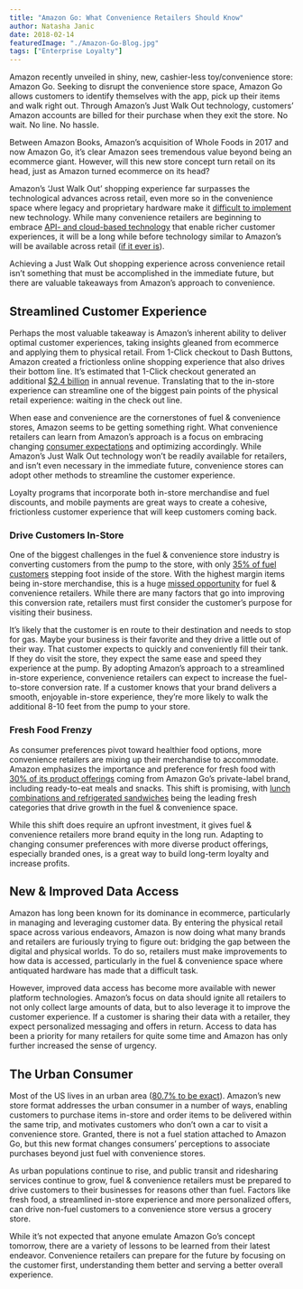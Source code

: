 ```yaml
---
title: "Amazon Go: What Convenience Retailers Should Know"
author: Natasha Janic
date: 2018-02-14
featuredImage: "./Amazon-Go-Blog.jpg"
tags: ["Enterprise Loyalty"]
---
```


Amazon recently unveiled in shiny, new, cashier-less toy/convenience store: Amazon Go. Seeking to disrupt the convenience store space, Amazon Go allows customers to identify themselves with the app, pick up their items and walk right out. Through Amazon’s Just Walk Out technology, customers’ Amazon accounts are billed for their purchase when they exit the store. No wait. No line. No hassle.

Between Amazon Books, Amazon’s acquisition of Whole Foods in 2017 and now Amazon Go,  it’s clear Amazon sees tremendous value beyond being an ecommerce giant. However, will this new store concept turn retail on its head, just as Amazon turned ecommerce on its head?

Amazon’s ‘Just Walk Out’ shopping experience far surpasses the technological advances across retail, even more so in the convenience space where legacy and proprietary hardware make it [difficult to implement](https://www.hatchloyalty.com/blog/personalizing-convenience-how-technology-is-transforming-the-fuel-convenience-store-industry/) new technology. While many convenience retailers are beginning to embrace [API- and cloud-based technology](https://www.hatchloyalty.com/blog/how-open-architecture-and-apis-are-changing-convenience-retail/) that enable richer customer experiences, it will be a long while before technology similar to Amazon’s will be available across retail ([if it ever is](http://www.cspdailynews.com/industry-news-analysis/technology/articles/peek-inside-amazon-go#page=1)).

Achieving a Just Walk Out shopping experience across convenience retail isn’t something that must be accomplished in the immediate future, but there are valuable takeaways from Amazon’s approach to convenience.

## Streamlined Customer Experience

Perhaps the most valuable takeaway is Amazon’s inherent ability to deliver optimal customer experiences, taking insights gleaned from ecommerce and applying them to physical retail. From 1-Click checkout to Dash Buttons, Amazon created a frictionless online shopping experience that also drives their bottom line. It’s estimated that 1-Click checkout generated an additional [$2.4 billion](http://rejoiner.com/resources/amazon-1clickpatent/) in annual revenue. Translating that to the in-store experience can streamline one of the biggest pain points of the physical retail experience: waiting in the check out line.

When ease and convenience are the cornerstones of fuel & convenience stores, Amazon seems to be getting something right. What convenience retailers can learn from Amazon’s approach is a focus on embracing changing [consumer expectations](https://www.hatchloyalty.com/blog/customer-engagement-trends-2018-the-age-of-the-consumer/) and optimizing accordingly. While Amazon’s Just Walk Out technology won’t be readily available for retailers, and isn’t even necessary in the immediate future, convenience stores can adopt other methods to streamline the customer experience.

Loyalty programs that incorporate both in-store merchandise and fuel discounts, and mobile payments are great ways to create a cohesive, frictionless customer experience that will keep customers coming back.

### Drive Customers In-Store

One of the biggest challenges in the fuel & convenience store industry is converting customers from the pump to the store, with only [35% of fuel customers](http://www.cspdailynews.com/category-news/services/articles/convert-more-fuel-stops-store-visits) stepping foot inside of the store. With the highest margin items being in-store merchandise, this is a huge [missed opportunity](https://www.hatchloyalty.com/blog/loyalty-cents-off/) for fuel & convenience retailers. While there are many factors that go into improving this conversion rate, retailers must first consider the customer’s purpose for visiting their business.

It’s likely that the customer is en route to their destination and needs to stop for gas. Maybe your business is their favorite and they drive a little out of their way. That customer expects to quickly and conveniently fill their tank. If they do visit the store, they expect the same ease and speed they experience at the pump. By adopting Amazon’s approach to a streamlined in-store experience, convenience retailers can expect to increase the fuel-to-store conversion rate. If a customer knows that your brand delivers a smooth, enjoyable in-store experience, they’re more likely to walk the additional 8-10 feet from the pump to your store.

### Fresh Food Frenzy

As consumer preferences pivot toward healthier food options, more convenience retailers are mixing up their merchandise to accommodate. Amazon emphasizes the importance and preference for fresh food with [30% of its product offerings](http://www.cspdailynews.com/industry-news-analysis/technology/articles/peek-inside-amazon-go#page=1) coming from Amazon Go’s private-label brand, including ready-to-eat meals and snacks. This shift is promising, with [lunch combinations and refrigerated sandwiches](http://www.nielsen.com/us/en/insights/news/2017/fresh-products-lend-to-convenience-stores-high-brand-equity.html) being the leading fresh categories that drive growth in the fuel & convenience space.

While this shift does require an upfront investment, it gives fuel & convenience retailers more brand equity in the long run. Adapting to changing consumer preferences with more diverse product offerings, especially branded ones, is a great way to build long-term loyalty and increase profits.

## New & Improved Data Access

Amazon has long been known for its dominance in ecommerce, particularly in managing and leveraging customer data. By entering the physical retail space across various endeavors, Amazon is now doing what many brands and retailers are furiously trying to figure out: bridging the gap between the digital and physical worlds. To do so, retailers must make improvements to how data is accessed, particularly in the fuel & convenience space where antiquated hardware has made that a difficult task.

However, improved data access has become more available with newer platform technologies. Amazon’s focus on data should ignite all retailers to not only collect large amounts of data, but to also leverage it to improve the customer experience. If a customer is sharing their data with a retailer, they expect personalized messaging and offers in return. Access to data has been a priority for many retailers for quite some time and Amazon has only further increased the sense of urgency.

## The Urban Consumer

Most of the US lives in an urban area ([80.7% to be exact](https://www.reuters.com/article/usa-cities-population/more-americans-move-to-cities-in-past-decade-census-idUSL2E8EQ5AJ20120326)). Amazon’s new store format addresses the urban consumer in a number of ways, enabling customers to purchase items in-store and order items to be delivered within the same trip, and motivates customers who don’t own a car to visit a convenience store. Granted, there is not a fuel station attached to Amazon Go, but this new format changes consumers’ perceptions to associate purchases beyond just fuel with convenience stores.

As urban populations continue to rise, and public transit and ridesharing services continue to grow, fuel & convenience retailers must be prepared to drive customers to their businesses for reasons other than fuel. Factors like fresh food, a streamlined in-store experience and more personalized offers, can drive non-fuel customers to a convenience store versus a grocery store.

While it’s not expected that anyone emulate Amazon Go’s concept tomorrow, there are a variety of lessons to be learned from their latest endeavor. Convenience retailers can prepare for the future by focusing on the customer first, understanding them better and serving a better overall experience.
